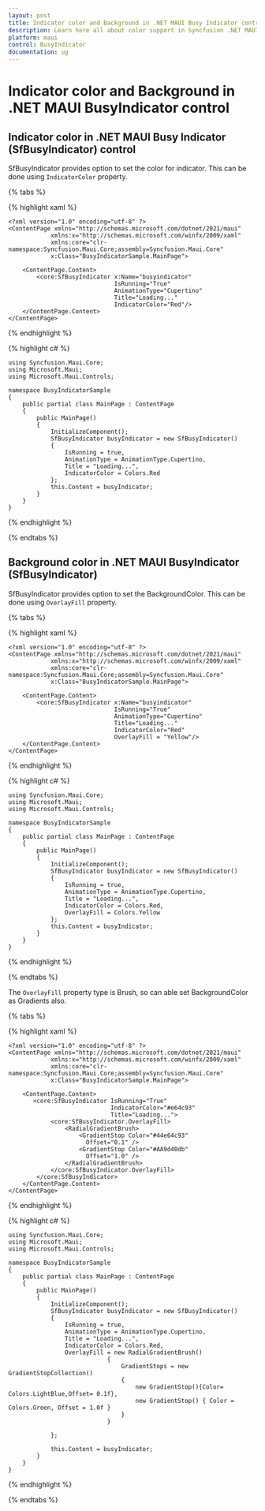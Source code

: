 ```yaml
---
layout: post
title: Indicator color and Background in .NET MAUI Busy Indicator control
description: Learn here all about color support in Syncfusion .NET MAUI Busy Indicator control (SfBusyIndicator) and more.
platform: maui
control: BusyIndicator
documentation: ug
---
```

# Indicator color and Background in .NET MAUI BusyIndicator control

## Indicator color in .NET MAUI Busy Indicator (SfBusyIndicator) control 

SfBusyIndicator provides option to set the color for indicator. This can be done using `IndicatorColor` property.

{% tabs %}

{% highlight xaml %}

    <?xml version="1.0" encoding="utf-8" ?>
    <ContentPage xmlns="http://schemas.microsoft.com/dotnet/2021/maui"
                xmlns:x="http://schemas.microsoft.com/winfx/2009/xaml"
                xmlns:core="clr-namespace:Syncfusion.Maui.Core;assembly=Syncfusion.Maui.Core"
                x:Class="BusyIndicatorSample.MainPage">

        <ContentPage.Content>
            <core:SfBusyIndicator x:Name="busyindicator"
                                  IsRunning="True"
                                  AnimationType="Cupertino"
                                  Title="Loading..."
                                  IndicatorColor="Red"/>           
        </ContentPage.Content>
    </ContentPage>

{% endhighlight %}

{% highlight c# %}

    using Syncfusion.Maui.Core;
    using Microsoft.Maui;
    using Microsoft.Maui.Controls;

    namespace BusyIndicatorSample
    {
        public partial class MainPage : ContentPage
        {
            public MainPage()
            {
                InitializeComponent();
                SfBusyIndicator busyIndicator = new SfBusyIndicator()
                {
                    IsRunning = true,
                    AnimationType = AnimationType.Cupertino,
                    Title = "Loading...",
                    IndicatorColor = Colors.Red
                };
                this.Content = busyIndicator;
            }
        }
    }

{% endhighlight %}

{% endtabs %}

## Background color in .NET MAUI BusyIndicator (SfBusyIndicator)

SfBusyIndicator provides option to set the BackgroundColor. This can be done using `OverlayFill` property.

{% tabs %}

{% highlight xaml %}

    <?xml version="1.0" encoding="utf-8" ?>
    <ContentPage xmlns="http://schemas.microsoft.com/dotnet/2021/maui"
                xmlns:x="http://schemas.microsoft.com/winfx/2009/xaml"
                xmlns:core="clr-namespace:Syncfusion.Maui.Core;assembly=Syncfusion.Maui.Core"
                x:Class="BusyIndicatorSample.MainPage">

        <ContentPage.Content>
            <core:SfBusyIndicator x:Name="busyindicator"
                                  IsRunning="True"
                                  AnimationType="Cupertino"
                                  Title="Loading..."
                                  IndicatorColor="Red"
                                  OverlayFill = "Yellow"/>           
        </ContentPage.Content>
    </ContentPage>

{% endhighlight %}

{% highlight c# %}

    using Syncfusion.Maui.Core;
    using Microsoft.Maui;
    using Microsoft.Maui.Controls;

    namespace BusyIndicatorSample
    {
        public partial class MainPage : ContentPage
        {
            public MainPage()
            {
                InitializeComponent();
                SfBusyIndicator busyIndicator = new SfBusyIndicator()
                {
                    IsRunning = true,
                    AnimationType = AnimationType.Cupertino,
                    Title = "Loading...",
                    IndicatorColor = Colors.Red,
                    OverlayFill = Colors.Yellow
                };
                this.Content = busyIndicator;
            }
        }
    }

{% endhighlight %}

{% endtabs %}

The `OverlayFill` property type is Brush, so can able set BackgroundColor as Gradients also.

{% tabs %}

{% highlight xaml %}

    <?xml version="1.0" encoding="utf-8" ?>
    <ContentPage xmlns="http://schemas.microsoft.com/dotnet/2021/maui"
                xmlns:x="http://schemas.microsoft.com/winfx/2009/xaml"
                xmlns:core="clr-namespace:Syncfusion.Maui.Core;assembly=Syncfusion.Maui.Core"
                x:Class="BusyIndicatorSample.MainPage">

        <ContentPage.Content>
           <core:SfBusyIndicator IsRunning="True" 
                                 IndicatorColor="#e64c93" 
                                 Title="Loading...">
                <core:SfBusyIndicator.OverlayFill>
                    <RadialGradientBrush>
                        <GradientStop Color="#44e64c93"
                          Offset="0.1" />
                        <GradientStop Color="#AA9d40db"
                          Offset="1.0" />
                    </RadialGradientBrush>
                </core:SfBusyIndicator.OverlayFill>
            </core:SfBusyIndicator>         
        </ContentPage.Content>
    </ContentPage>

{% endhighlight %}

{% highlight c# %}

    using Syncfusion.Maui.Core;
    using Microsoft.Maui;
    using Microsoft.Maui.Controls;

    namespace BusyIndicatorSample
    {
        public partial class MainPage : ContentPage
        {
            public MainPage()
            {
                InitializeComponent();
                SfBusyIndicator busyIndicator = new SfBusyIndicator()
                {
                    IsRunning = true,
                    AnimationType = AnimationType.Cupertino,
                    Title = "Loading...",
                    IndicatorColor = Colors.Red,
                    OverlayFill = new RadialGradientBrush()
			                    {
				                    GradientStops = new GradientStopCollection() 
				                    {
				                    	new GradientStop(){Color= Colors.LightBlue,Offset= 0.1f},
				                    	new GradientStop() { Color = Colors.Green, Offset = 1.0f }
				                    }
			                    }
                    
                };
                
                this.Content = busyIndicator;
            }
        }
    }

{% endhighlight %}

{% endtabs %}

